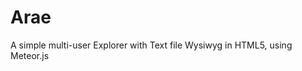 Arae
=====================

A simple multi-user Explorer with Text file Wysiwyg in HTML5, using Meteor.js